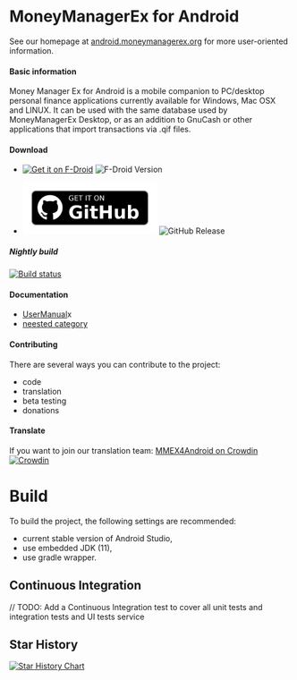 # MoneyManagerEx for Android

See our homepage at [android.moneymanagerex.org](http://android.moneymanagerex.org/) for more user-oriented information.

#### Basic information

Money Manager Ex for Android is a mobile companion to PC/desktop personal finance applications currently available for Windows, Mac OSX and LINUX. It can be used with the same database used by MoneyManagerEx Desktop, or as an addition to GnuCash or other applications that import transactions via .qif files.

#### Download

* [<img alt="Get it on F-Droid" src="https://fdroid.gitlab.io/artwork/badge/get-it-on.png" width="240">](https://f-droid.org/packages/com.money.manager.ex) ![F-Droid Version](https://img.shields.io/f-droid/v/com.money.manager.ex)

* [<img alt="Get it on GitHub" src="https://raw.githubusercontent.com/Kunzisoft/Github-badge/main/get-it-on-github.png" width="240">](https://github.com/moneymanagerex/android-money-manager-ex/releases/latest) ![GitHub Release](https://img.shields.io/github/v/release/moneymanagerex/android-money-manager-ex)


##### Nightly build 
[![Build status](https://ci.appveyor.com/api/projects/status/bn231orqqh7bi6um?svg=true)](https://ci.appveyor.com/project/moneymanagerex/android-money-manager-ex)

#### Documentation
- [UserManual](docs/usermanual/index.md)x
- [neested category](doc/nestedcategory.md)


#### Contributing

There are several ways you can contribute to the project:

- code
- translation
- beta testing
- donations

#### Translate

If you want to join our translation team: [MMEX4Android on Crowdin](https://crowdin.net/project/android-money-manager-ex)
[![Crowdin](https://badges.crowdin.net/android-money-manager-ex/localized.svg)](https://crowdin.com/project/android-money-manager-ex)

# Build

To build the project, the following settings are recommended:

- current stable version of Android Studio,
- use embedded JDK (11),
- use gradle wrapper.

## Continuous Integration

// TODO: Add a Continuous Integration test to cover all unit tests and integration tests and UI tests service

## Star History

[![Star History Chart](https://api.star-history.com/svg?repos=moneymanagerex/android-money-manager-ex&type=Date)](https://star-history.com/#moneymanagerex/android-money-manager-ex&Date)
